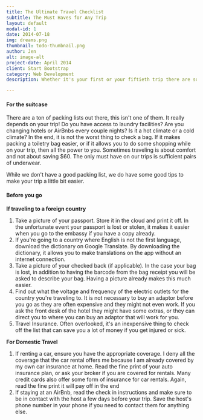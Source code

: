 ```yaml
---
title: The Ultimate Travel Checklist
subtitle: The Must Haves for Any Trip
layout: default
modal-id: 1
date: 2014-07-18
img: dreams.png
thumbnail: todo-thumbnail.png
author: Jen
alt: image-alt
project-date: April 2014
client: Start Bootstrap
category: Web Development
description: Whether it's your first or your fiftieth trip there are some must haves and must do's. Here's our list.

---
```


#### For the suitcase
There are a ton of packing lists out there, this isn't one of them. It really depends on your trip! Do you have access to laundry facilities? Are you changing hotels or AirBnbs every couple nights? Is it a hot climate or a cold climate? In the end, it is not the worst thing to check a bag. If it makes packing a toiletry bag easier, or if it allows you to do some shopping while on your trip, then all the power to you. Sometimes traveling is about comfort and not about saving $60. The only must have on our trips is sufficient pairs of underwear.

While we don't have a good packing list, we do have some good tips to make your trip a little bit easier.

#### Before you go

**If traveling to a foreign country**
1. Take a picture of your passport. Store it in the cloud and print it off. In the unfortunate event your passport is lost or stolen, it makes it easier when you go to the embassy if you have a copy already.
2. If you're going to a country where English is not the first language, download the dictionary on Google Translate. By downloading the dictionary, it allows you to make translations on the app without an internet connection.
3. Take a picture of your checked back (if applicable). In the case your bag is lost, in addition to having the barcode from the bag receipt you will be asked to describe your bag. Having a picture already makes this much easier.
4. Find out what the voltage and frequency of the electric outlets for the country you're traveling to. It is not necessary to buy an adaptor before you go as they are often expensive and they might not even work. If you ask the front desk of the hotel they might have some extras, or they can direct you to where you can buy an adaptor that will work for you.
5. Travel Insurance. Often overlooked, it's an inexpensive thing to check off the list that can save you a lot of money if you get injured or sick. 

**For Domestic Travel**
1. If renting a car, ensure you have the appropriate coverage. I deny all the coverage that the car rental offers me because I am already covered by my own car insurance at home. Read the fine print of your auto insurance plan, or ask your broker if you are covered for rentals. Many credit cards also offer some form of insurance for car rentals. Again, read the fine print it will pay off in the end
2. If staying at an AirBnb, read the check in instructions and make sure to be in contact with the host a few days before your trip. Save the host's phone number in your phone if you need to contact them for anything else.
